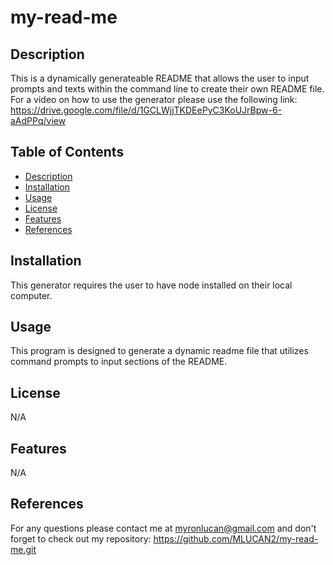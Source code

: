 # my-read-me

## Description

This is a dynamically generateable README that allows the user to input prompts and texts within the command line to create their own README file. For a video on how to use the generator please use the following link: https://drive.google.com/file/d/1GCLWjjTKDEePyC3KoUJrBpw-6-aAdPPq/view

## Table of Contents

- [Description](#description)
- [Installation](#installation)
- [Usage](#usage)
- [License](#license)
- [Features](#features)
- [References](#references)
## Installation

This generator requires the user to have node installed on their local computer.

## Usage

This program is designed to generate a dynamic readme file that utilizes command prompts to input sections of the README.

## License

N/A

## Features

N/A

## References

For any questions please contact me at myronlucan@gmail.com and don't forget to check out my repository: https://github.com/MLUCAN2/my-read-me.git